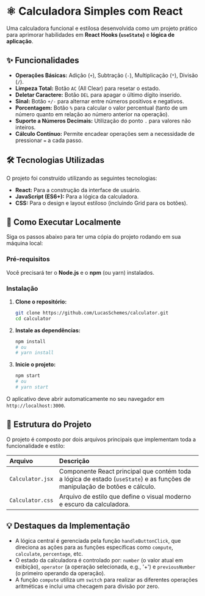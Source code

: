 # ⚛️ Calculadora Simples com React

Uma calculadora funcional e estilosa desenvolvida como um projeto prático para aprimorar habilidades em **React Hooks (`useState`)** e **lógica de aplicação**.

  ## ✨ Funcionalidades

* **Operações Básicas:** Adição (`+`), Subtração (`-`), Multiplicação (`*`), Divisão (`/`).
* **Limpeza Total:** Botão `AC` (All Clear) para resetar o estado.
* **Deletar Caractere:** Botão `DEL` para apagar o último dígito inserido.
* **Sinal:** Botão `+/-` para alternar entre números positivos e negativos.
* **Porcentagem:** Botão `%` para calcular o valor percentual (tanto de um número quanto em relação ao número anterior na operação).
* **Suporte a Números Decimais:** Utilização do ponto `.` para valores não inteiros.
* **Cálculo Contínuo:** Permite encadear operações sem a necessidade de pressionar `=` a cada passo.

## 🛠️ Tecnologias Utilizadas

O projeto foi construído utilizando as seguintes tecnologias:

* **React:** Para a construção da interface de usuário.
* **JavaScript (ES6+):** Para a lógica da calculadora.
* **CSS:** Para o design e layout estiloso (incluindo Grid para os botões).

## 🚀 Como Executar Localmente

Siga os passos abaixo para ter uma cópia do projeto rodando em sua máquina local:

### Pré-requisitos

Você precisará ter o **Node.js** e o **npm** (ou yarn) instalados.

### Instalação

1.  **Clone o repositório:**
    ```bash
    git clone https://github.com/LucasSchemes/calculator.git
    cd calculator
    ```
2.  **Instale as dependências:**
    ```bash
    npm install
    # ou
    # yarn install
    ```
3.  **Inicie o projeto:**
    ```bash
    npm start
    # ou
    # yarn start
    ```

O aplicativo deve abrir automaticamente no seu navegador em `http://localhost:3000`.

## 📂 Estrutura do Projeto

O projeto é composto por dois arquivos principais que implementam toda a funcionalidade e estilo:

| Arquivo | Descrição |
| :--- | :--- |
| `Calculator.jsx` | Componente React principal que contém toda a lógica de estado (`useState`) e as funções de manipulação de botões e cálculo. |
| `Calculator.css` | Arquivo de estilo que define o visual moderno e escuro da calculadora. |

## 💡 Destaques da Implementação

* A lógica central é gerenciada pela função `handleButtonClick`, que direciona as ações para as funções específicas como `compute`, `calculate`, `percentage`, etc.
* O estado da calculadora é controlado por: `number` (o valor atual em exibição), `operator` (a operação selecionada, e.g., '+') e `previousNumber` (o primeiro operando da operação).
* A função `compute` utiliza um `switch` para realizar as diferentes operações aritméticas e inclui uma checagem para divisão por zero.


